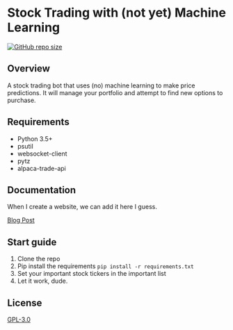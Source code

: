 # Stock Trading with (not yet) Machine Learning

[![GitHub repo size](https://img.shields.io/github/repo-size/TheGigaChad/python-trader)](https://img.shields.io/github/repo-size/TheGigaChad/python-trader)


## Overview
A stock trading bot that uses (no) machine learning to make price predictions.  It will manage your portfolio and 
attempt to find new options to purchase.

## Requirements
-   Python 3.5+
-   psutil
-   websocket-client
-   pytz
-   alpaca-trade-api

## Documentation
When I create a website, we can add it here I guess.

[Blog Post](https://bigguy.dev/)

## Start guide
1. Clone the repo
2. Pip install the requirements `pip install -r requirements.txt`
3. Set your important stock tickers in the important list
4. Let it work, dude.

## License
[GPL-3.0](https://www.gnu.org/licenses/quick-guide-gplv3.html)
